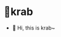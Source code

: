 # 👾krab
- 👋 Hi, this is krab~

<!---
isxrh/isxrh is a ✨ special ✨ repository because its `README.md` (this file) appears on your GitHub profile.
You can click the Preview link to take a look at your changes.
--->
